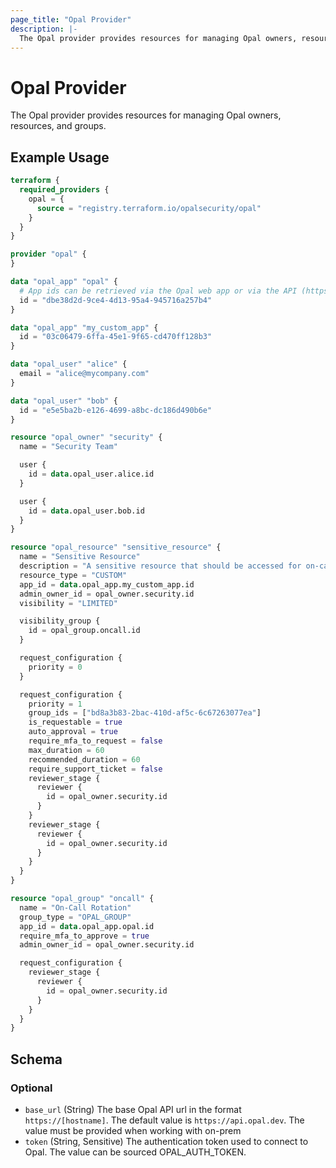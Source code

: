 ```yaml
---
page_title: "Opal Provider"
description: |-
  The Opal provider provides resources for managing Opal owners, resources, and groups.
---
```


# Opal Provider

The Opal provider provides resources for managing Opal owners, resources, and groups.

## Example Usage

```terraform
terraform {
  required_providers {
    opal = {
      source = "registry.terraform.io/opalsecurity/opal"
    }
  }
}

provider "opal" {
}

data "opal_app" "opal" {
  # App ids can be retrieved via the Opal web app or via the API (https://docs.opal.dev/reference/getapps)
  id = "dbe38d2d-9ce4-4d13-95a4-945716a257b4"
}

data "opal_app" "my_custom_app" {
  id = "03c06479-6ffa-45e1-9f65-cd470ff128b3"
}

data "opal_user" "alice" {
  email = "alice@mycompany.com"
}

data "opal_user" "bob" {
  id = "e5e5ba2b-e126-4699-a8bc-dc186d490b6e"
}

resource "opal_owner" "security" {
  name = "Security Team"

  user {
    id = data.opal_user.alice.id
  }

  user {
    id = data.opal_user.bob.id
  }
}

resource "opal_resource" "sensitive_resource" {
  name = "Sensitive Resource"
  description = "A sensitive resource that should be accessed for on-call only."
  resource_type = "CUSTOM"
  app_id = data.opal_app.my_custom_app.id
  admin_owner_id = opal_owner.security.id
  visibility = "LIMITED"

  visibility_group {
    id = opal_group.oncall.id
  }

  request_configuration {
    priority = 0
  }

  request_configuration {
    priority = 1
    group_ids = ["bd8a3b83-2bac-410d-af5c-6c67263077ea"]
    is_requestable = true
    auto_approval = true
    require_mfa_to_request = false
    max_duration = 60
    recommended_duration = 60
    require_support_ticket = false
    reviewer_stage {
      reviewer {
        id = opal_owner.security.id
      }
    }
    reviewer_stage {
      reviewer {
        id = opal_owner.security.id
      }
    }
  }
}

resource "opal_group" "oncall" {
  name = "On-Call Rotation"
  group_type = "OPAL_GROUP"
  app_id = data.opal_app.opal.id
  require_mfa_to_approve = true
  admin_owner_id = opal_owner.security.id

  request_configuration {
    reviewer_stage {
      reviewer {
        id = opal_owner.security.id
      }
    }
  }
}
```

<!-- schema generated by tfplugindocs -->
## Schema

### Optional

- `base_url` (String) The base Opal API url in the format `https://[hostname]`. The default value is `https://api.opal.dev`. The value must be provided when working with on-prem
- `token` (String, Sensitive) The authentication token used to connect to Opal. The value can be sourced OPAL_AUTH_TOKEN.
